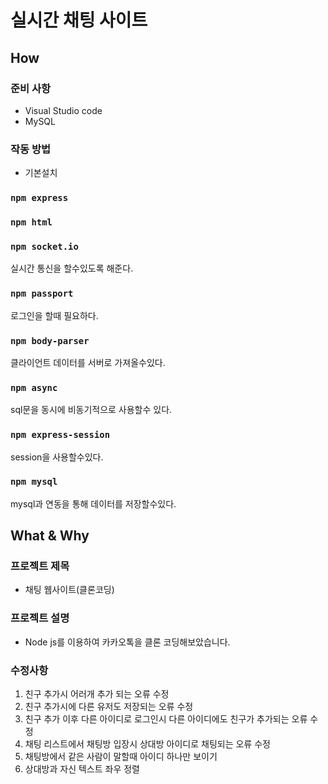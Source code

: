 #  실시간 채팅 사이트

## How
### 준비 사항
* Visual Studio code
* MySQL
### 작동 방법
* 기본설치
### `npm express`
### `npm html`

### `npm socket.io`
실시간 통신을 할수있도록 해준다.
### `npm passport`
로그인을 할때 필요하다.
### `npm body-parser`
클라이언트 데이터를 서버로 가져올수있다.
### `npm async`
sql문을 동시에 비동기적으로 사용할수 있다.
### `npm express-session`
session을 사용할수있다.
### `npm mysql`
mysql과 연동을 통해 데이터를 저장할수있다.




## What & Why
### 프로젝트 제목
* 채팅 웹사이트(클론코딩)

### 프로젝트 설명
* Node js를 이용하여 카카오톡을 클론 코딩해보았습니다.

### 수정사항
1. 친구 추가시 어러개 추가 되는 오류 수정
2. 친구 추가시에 다른 유저도 저장되는 오류 수정
3. 친구 추가 이후 다른 아이디로 로그인시 다른 아이디에도 친구가 추가되는 오류 수정
4. 채팅 리스트에서 채팅방 입장시 상대방 아이디로 채팅되는 오류 수정
5. 채팅방에서 같은 사람이 말할때 아이디 하나만 보이기
6. 상대방과 자신 텍스트 좌우 정렬

